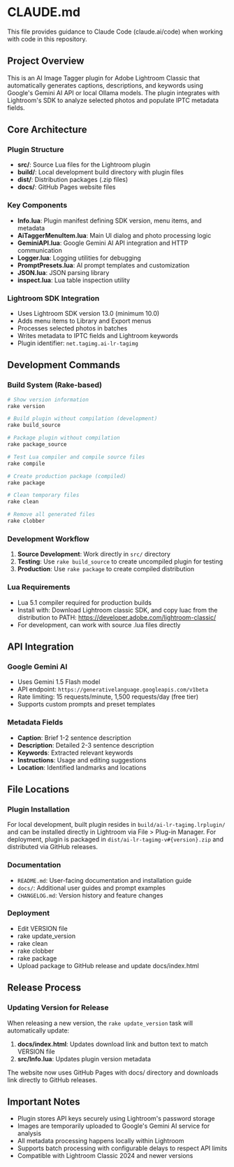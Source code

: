 # CLAUDE.md

This file provides guidance to Claude Code (claude.ai/code) when working with code in this repository.

## Project Overview

This is an AI Image Tagger plugin for Adobe Lightroom Classic that automatically generates captions, descriptions, and keywords using Google's Gemini AI API or local Ollama models. The plugin integrates with Lightroom's SDK to analyze selected photos and populate IPTC metadata fields.

## Core Architecture

### Plugin Structure
- **src/**: Source Lua files for the Lightroom plugin
- **build/**: Local development build directory with plugin files
- **dist/**: Distribution packages (.zip files)
- **docs/**: GitHub Pages website files

### Key Components
- **Info.lua**: Plugin manifest defining SDK version, menu items, and metadata
- **AiTaggerMenuItem.lua**: Main UI dialog and photo processing logic
- **GeminiAPI.lua**: Google Gemini AI API integration and HTTP communication
- **Logger.lua**: Logging utilities for debugging
- **PromptPresets.lua**: AI prompt templates and customization
- **JSON.lua**: JSON parsing library
- **inspect.lua**: Lua table inspection utility

### Lightroom SDK Integration
- Uses Lightroom SDK version 13.0 (minimum 10.0)
- Adds menu items to Library and Export menus
- Processes selected photos in batches
- Writes metadata to IPTC fields and Lightroom keywords
- Plugin identifier: `net.tagimg.ai-lr-tagimg`

## Development Commands

### Build System (Rake-based)
```bash
# Show version information
rake version

# Build plugin without compilation (development)
rake build_source

# Package plugin without compilation
rake package_source

# Test Lua compiler and compile source files
rake compile

# Create production package (compiled)
rake package

# Clean temporary files
rake clean

# Remove all generated files
rake clobber
```

### Development Workflow
1. **Source Development**: Work directly in `src/` directory
2. **Testing**: Use `rake build_source` to create uncompiled plugin for testing
3. **Production**: Use `rake package` to create compiled distribution

### Lua Requirements
- Lua 5.1 compiler required for production builds
- Install with: Download Lightroom classic SDK, and copy luac from the distribution to PATH: https://developer.adobe.com/lightroom-classic/
- For development, can work with source .lua files directly

## API Integration

### Google Gemini AI
- Uses Gemini 1.5 Flash model
- API endpoint: `https://generativelanguage.googleapis.com/v1beta`
- Rate limiting: 15 requests/minute, 1,500 requests/day (free tier)
- Supports custom prompts and preset templates

### Metadata Fields
- **Caption**: Brief 1-2 sentence description
- **Description**: Detailed 2-3 sentence description  
- **Keywords**: Extracted relevant keywords
- **Instructions**: Usage and editing suggestions
- **Location**: Identified landmarks and locations

## File Locations

### Plugin Installation
For local development, built plugin resides in `build/ai-lr-tagimg.lrplugin/` and can be installed directly in Lightroom via File > Plug-in Manager.
For deployment, plugin is packaged in `dist/ai-lr-tagimg-v#{version}.zip` and distributed via GitHub releases.

### Documentation
- `README.md`: User-facing documentation and installation guide
- `docs/`: Additional user guides and prompt examples
- `CHANGELOG.md`: Version history and feature changes

### Deployment
- Edit VERSION file
- rake update_version
- rake clean
- rake clobber
- rake package
- Upload package to GitHub release and update docs/index.html

## Release Process

### Updating Version for Release
When releasing a new version, the `rake update_version` task will automatically update:
1. **docs/index.html**: Updates download link and button text to match VERSION file
2. **src/Info.lua**: Updates plugin version metadata

The website now uses GitHub Pages with docs/ directory and downloads link directly to GitHub releases.

## Important Notes

- Plugin stores API keys securely using Lightroom's password storage
- Images are temporarily uploaded to Google's Gemini AI service for analysis
- All metadata processing happens locally within Lightroom
- Supports batch processing with configurable delays to respect API limits
- Compatible with Lightroom Classic 2024 and newer versions